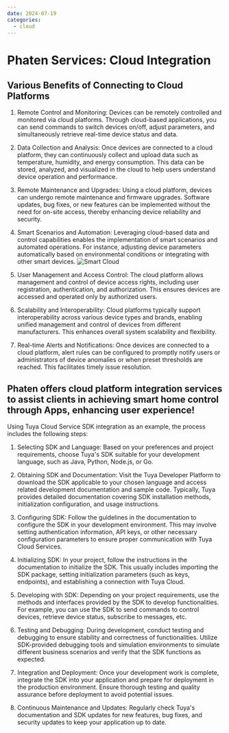 ```yaml
---
date: 2024-07-19
categories:
  - cloud
---
```


# Phaten Services: Cloud Integration

<!-- more -->


## Various Benefits of Connecting to Cloud Platforms

1. Remote Control and Monitoring: <!-- more --> Devices can be remotely controlled and monitored via cloud platforms. Through cloud-based applications, you can send commands to switch devices on/off, adjust parameters, and simultaneously retrieve real-time device status and data.

2. Data Collection and Analysis: Once devices are connected to a cloud platform, they can continuously collect and upload data such as temperature, humidity, and energy consumption. This data can be stored, analyzed, and visualized in the cloud to help users understand device operation and performance.

3. Remote Maintenance and Upgrades: Using a cloud platform, devices can undergo remote maintenance and firmware upgrades. Software updates, bug fixes, or new features can be implemented without the need for on-site access, thereby enhancing device reliability and security.

4. Smart Scenarios and Automation: Leveraging cloud-based data and control capabilities enables the implementation of smart scenarios and automated operations. For instance, adjusting device parameters automatically based on environmental conditions or integrating with other smart devices. ![Smart Cloud](/assets/images/云智能.jpeg)

5. User Management and Access Control: The cloud platform allows management and control of device access rights, including user registration, authentication, and authorization. This ensures devices are accessed and operated only by authorized users.

6. Scalability and Interoperability: Cloud platforms typically support interoperability across various device types and brands, enabling unified management and control of devices from different manufacturers. This enhances overall system scalability and flexibility.

7. Real-time Alerts and Notifications: Once devices are connected to a cloud platform, alert rules can be configured to promptly notify users or administrators of device anomalies or when preset thresholds are reached. This facilitates timely issue resolution.

## Phaten offers cloud platform integration services to assist clients in achieving smart home control through Apps, enhancing user experience!

Using Tuya Cloud Service SDK integration as an example, the process includes the following steps:

1. Selecting SDK and Language: Based on your preferences and project requirements, choose Tuya's SDK suitable for your development language, such as Java, Python, Node.js, or Go.

2. Obtaining SDK and Documentation: Visit the Tuya Developer Platform to download the SDK applicable to your chosen language and access related development documentation and sample code. Typically, Tuya provides detailed documentation covering SDK installation methods, initialization configuration, and usage instructions.

3. Configuring SDK: Follow the guidelines in the documentation to configure the SDK in your development environment. This may involve setting authentication information, API keys, or other necessary configuration parameters to ensure proper communication with Tuya Cloud Services.

4. Initializing SDK: In your project, follow the instructions in the documentation to initialize the SDK. This usually includes importing the SDK package, setting initialization parameters (such as keys, endpoints), and establishing a connection with Tuya Cloud.

5. Developing with SDK: Depending on your project requirements, use the methods and interfaces provided by the SDK to develop functionalities. For example, you can use the SDK to send commands to control devices, retrieve device status, subscribe to messages, etc.

6. Testing and Debugging: During development, conduct testing and debugging to ensure stability and correctness of functionalities. Utilize SDK-provided debugging tools and simulation environments to simulate different business scenarios and verify that the SDK functions as expected.

7. Integration and Deployment: Once your development work is complete, integrate the SDK into your application and prepare for deployment in the production environment. Ensure thorough testing and quality assurance before deployment to avoid potential issues.

8. Continuous Maintenance and Updates: Regularly check Tuya's documentation and SDK updates for new features, bug fixes, and security updates to keep your application up to date.

